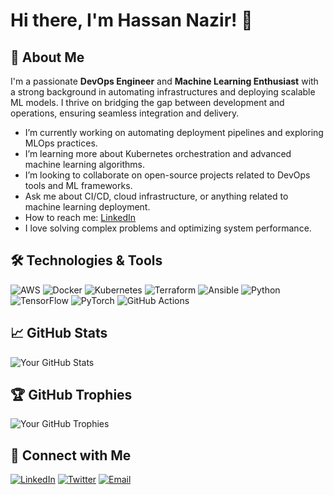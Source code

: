 # Hi there, I'm Hassan Nazir! 👋

## 🚀 About Me

I'm a passionate **DevOps Engineer** and **Machine Learning Enthusiast** with a strong background in automating infrastructures and deploying scalable ML models. I thrive on bridging the gap between development and operations, ensuring seamless integration and delivery.

-  I’m currently working on automating deployment pipelines and exploring MLOps practices.
-  I’m learning more about Kubernetes orchestration and advanced machine learning algorithms.
-  I’m looking to collaborate on open-source projects related to DevOps tools and ML frameworks.
-  Ask me about CI/CD, cloud infrastructure, or anything related to machine learning deployment.
-  How to reach me: [LinkedIn](https://www.linkedin.com/in/hassannazirrr/)
-  I love solving complex problems and optimizing system performance.

## 🛠️ Technologies & Tools

![AWS](https://img.shields.io/badge/AWS-232F3E?style=flat&logo=amazon-aws&logoColor=white)
![Docker](https://img.shields.io/badge/Docker-2496ED?style=flat&logo=docker&logoColor=white)
![Kubernetes](https://img.shields.io/badge/Kubernetes-326CE5?style=flat&logo=kubernetes&logoColor=white)
![Terraform](https://img.shields.io/badge/Terraform-623CE4?style=flat&logo=terraform&logoColor=white)
![Ansible](https://img.shields.io/badge/Ansible-EE0000?style=flat&logo=ansible&logoColor=white)
![Python](https://img.shields.io/badge/Python-3776AB?style=flat&logo=python&logoColor=white)
![TensorFlow](https://img.shields.io/badge/TensorFlow-FF6F00?style=flat&logo=tensorflow&logoColor=white)
![PyTorch](https://img.shields.io/badge/PyTorch-EE4C2C?style=flat&logo=pytorch&logoColor=white)
![GitHub Actions](https://img.shields.io/badge/GitHub_Actions-2088FF?style=flat&logo=github-actions&logoColor=white)

## 📈 GitHub Stats

![Your GitHub Stats](https://github-readme-stats.vercel.app/api?username=zimkk&show_icons=true&theme=radical)

## 🏆 GitHub Trophies

![Your GitHub Trophies](https://github-profile-trophy.vercel.app/?username=zimkk&theme=onedark)

## 🤝 Connect with Me

[![LinkedIn](https://img.shields.io/badge/LinkedIn-0A66C2?style=flat&logo=linkedin&logoColor=white)](https://www.linkedin.com/in/hassannazirrr/)
[![Twitter](https://img.shields.io/badge/Twitter-1DA1F2?style=flat&logo=twitter&logoColor=white)](https://twitter.com/zimkk_)
[![Email](https://img.shields.io/badge/Email-D14836?style=flat&logo=gmail&logoColor=white)](mailto:hassannazir955@gmail.com)

